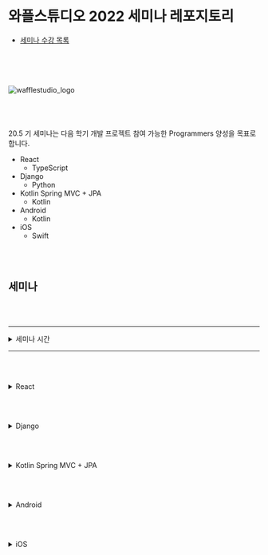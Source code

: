 # 와플스튜디오 2022 세미나 레포지토리

- [세미나 수강 목록](./seminar-list.md)

<br><br><br><br>![wafflestudio_logo](wafflestudio_logo.png)<br><br><br><br><br>
20.5 기 세미나는 다음 학기 개발 프로젝트 참여 가능한 Programmers 양성을 목표로 합니다.

- React
  - TypeScript
- Django
  - Python
- Kotlin Spring MVC + JPA
  - Kotlin
- Android
  - Kotlin
- iOS
  - Swift

<br><br>

## 세미나

<br><br>

---

<details>
<summary>세미나 시간</summary>

| 세미나            | 요일   | 시간        |
| :--------------- | ----- | :---------- |
| IOS      | 화요일 | 오후 |
| Spring   | 화요일 | 오후 7시  |
| Django   | 화요일 | 오후 7시  |
| Android  | 목요일 | 오후 8시  |
| React    | 토요일 | 오후 1시  |

<br>
</details>

---

<br><br>

<details>
<summary>React</summary>

| 회차     | 시간 | 장소 | 자료 | 과제 | 참여 링크 | 영상 |
| ------- |---- | ---- | ---- | ---- | ---- | ---- |
| seminar0 |||||||
| seminar1 |||||||
| seminar2 |||||||
| seminar3 |||||||
| seminar4 |||||||
| seminar5 |||||||

</details>

<br><br>

<details>
<summary>Django</summary>

| 회차     | 시간 | 장소 | 자료 | 과제 | 참여 링크 | 영상 |
| ------- |---- | ---- | ---- | ---- | ---- | ---- |
| seminar0 |||||||
| seminar1 |||||||
| seminar2 |||||||
| seminar3 |||||||
| seminar4 |||||||
| seminar5 |||||||

</details>

<br><br>

<details>
<summary>Kotlin Spring MVC + JPA</summary>

| 회차     | 시간 | 장소 | 자료 | 과제 | 참여 링크 | 영상 |
| ------- |---- | ---- | ---- | ---- | ---- | ---- |
| seminar0 |||||||
| seminar1 |||||||
| seminar2 |||||||
| seminar3 |||||||
| seminar4 |||||||
| seminar5 |||||||

</details>

<br><br>

<details>
<summary>Android</summary>

| 회차     |                              시간 | 장소 | 자료 | 과제 | 참여 링크 | 영상 |
| -------- | --------------------------------: | ---- | ---- | ---- | ---- | ---- |
| seminar0 |||||||
| seminar1 |||||||
| seminar2 |||||||
| seminar3 |||||||
| seminar4 |||||||
| seminar5 |||||||

</details>

<br><br>

<details>
<summary>iOS</summary>

| 회차     | 시간 | 장소 | 자료 | 과제 | 참여 링크 | 영상 |
| ------- |---- | ---- | ---- | ---- | ---- | ---- |
| seminar0 |||||||
| seminar1 |||||||
| seminar2 |||||||
| seminar3 |||||||
| seminar4 |||||||
| seminar5 |||||||

</details>

<br><br>

<!--
하단에는 각종 url들 작성 부탁드립니다 (인라인으로 다 쓰면 너무 더러워져서)
-->














